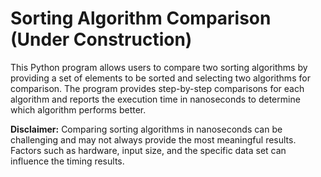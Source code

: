 # Sorting Algorithm Comparison (Under Construction)

This Python program allows users to compare two sorting algorithms by providing a set of elements to be sorted and selecting two algorithms for comparison. The program provides step-by-step comparisons for each algorithm and reports the execution time in nanoseconds to determine which algorithm performs better.

**Disclaimer:** Comparing sorting algorithms in nanoseconds can be challenging and may not always provide the most meaningful results. Factors such as hardware, input size, and the specific data set can influence the timing results.
